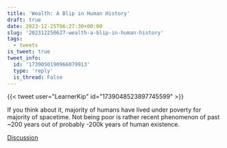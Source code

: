 ```yaml
---
title: 'Wealth: A Blip in Human History'
draft: true
date: 2023-12-25T06:27:30+00:00
slug: '202312250627-wealth-a-blip-in-human-history'
tags:
  - tweets
is_tweet: true
tweet_info:
  id: '1739050190966079913'
  type: 'reply'
  is_thread: False
---
```




{{< tweet user="LearnerKip" id="1739048523897745599" >}}

If you think about it, majority of humans have lived under poverty for majority of spacetime. Not being poor is rather recent phenomenon of past ~200 years out of probably -200k years of human existence.

[Discussion](https://x.com/sytelus/status/1739050190966079913)
